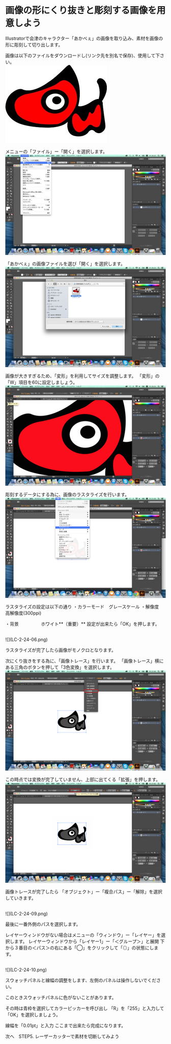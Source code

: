 # 画像の形にくり抜きと彫刻する画像を用意しよう

Illustratorで会津のキャラクター「あかべぇ」の画像を取り込み、素材を画像の形に彫刻して切り出します。

画像は以下のファイルをダウンロードし(リンク先を別名で保存)、使用して下さい。
<br>
![](LC-2-24-01.jpg)




メニューの「ファイル」ー「開く」を選択します。
<br>
![](LC-2-24-02.png)



「あかべぇ」の画像ファイルを選び「開く」を選択します。
<br>
![](LC-2-24-03.png)


画像が大きすぎるため、「変形」を利用してサイズを調整します。
「変形」の「W」項目を60に設定しましょう。
<br>
![](LC-2-24-04.png)


彫刻するデータにする為に、画像のラスタライズを行います。
<br>
![](LC-2-24-05.png)


ラスタライズの設定は以下の通り
・カラーモード　グレースケール
・解像度　　　　高解像度(300ppi)

・背景　　　　　ホワイト**（重要）**
設定が出来たら「OK」を押します。

<br>
![](LC-2-24-06.png)


ラスタライズが完了したら画像がモノクロとなります。

次にくり抜きをする為に、「画像トレース」を行います。
「画像トレース」横にある三角のボタンを押して「3色変換」を選択します。
<br>
![](LC-2-24-07.png)

この時点では変換が完了していません、上部に出てくる「拡張」を押します。
<br>
![](LC-2-24-08.png)

画像トレースが完了したら
「オブジェクト」ー「複合パス」ー「解除」を選択していきます。

<br>
![](LC-2-24-09.png)

最後に一番外側のパスを選択します。

レイヤーウィンドウがない場合はメニューの「ウィンドウ」ー「レイヤー」を選択します。
レイヤーウィンドウから「レイヤー1」ー「＜グループ＞」と展開
下から３番目の＜パス＞の右にある「◯」をクリックして「◎」の状態にします。

<br>
![](LC-2-24-10.png)


スウォッチパネルと線幅の調整をします、左側のパネルは操作しないでください。

このときスウォッチパネルに色がないことがあります。


その時は青枠を選択してカラーピッカーを呼び出し
「R」を「255」と入力して「OK」を選択しましょう。



線幅を「0.01pt」と入力
ここまで出来たら完成になります。


次へ　STEP5. レーザーカッターで素材を切断してみよう